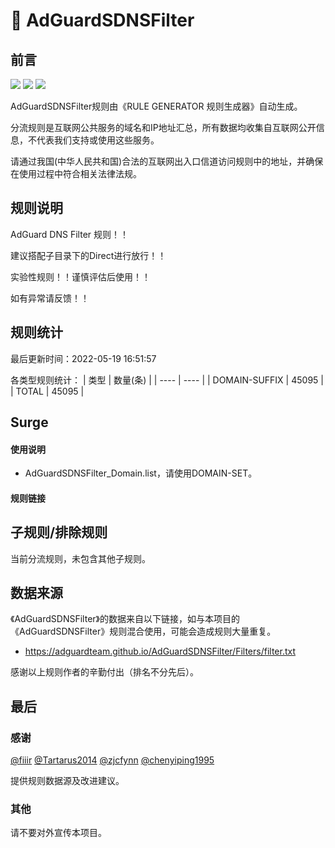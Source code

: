 # 🧸 AdGuardSDNSFilter

## 前言

![](https://shields.io/badge/-移除重复规则-ff69b4) ![](https://shields.io/badge/-DOMAIN与DOMAIN--SUFFIX合并-green) ![](https://shields.io/badge/-DOMAIN与DOMAIN--KEYWORD合并-9cf) 

AdGuardSDNSFilter规则由《RULE GENERATOR 规则生成器》自动生成。

分流规则是互联网公共服务的域名和IP地址汇总，所有数据均收集自互联网公开信息，不代表我们支持或使用这些服务。

请通过我国(中华人民共和国)合法的互联网出入口信道访问规则中的地址，并确保在使用过程中符合相关法律法规。

## 规则说明
AdGuard DNS Filter 规则！！

建议搭配子目录下的Direct进行放行！！

实验性规则！！谨慎评估后使用！！

如有异常请反馈！！

## 规则统计

最后更新时间：2022-05-19 16:51:57

各类型规则统计：
| 类型 | 数量(条)  | 
| ---- | ----  |
| DOMAIN-SUFFIX | 45095  | 
| TOTAL | 45095  | 


## Surge 

#### 使用说明
- AdGuardSDNSFilter_Domain.list，请使用DOMAIN-SET。

#### 规则链接
## 子规则/排除规则


当前分流规则，未包含其他子规则。

## 数据来源

《AdGuardSDNSFilter》的数据来自以下链接，如与本项目的《AdGuardSDNSFilter》规则混合使用，可能会造成规则大量重复。

- https://adguardteam.github.io/AdGuardSDNSFilter/Filters/filter.txt


感谢以上规则作者的辛勤付出（排名不分先后）。

## 最后

### 感谢

[@fiiir](https://github.com/fiiir) [@Tartarus2014](https://github.com/Tartarus2014) [@zjcfynn](https://github.com/zjcfynn) [@chenyiping1995](https://github.com/chenyiping1995) 

提供规则数据源及改进建议。

### 其他

请不要对外宣传本项目。